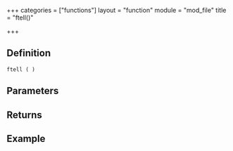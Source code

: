 +++
categories = ["functions"]
layout = "function"
module = "mod_file"
title = "ftell()"

+++

## Definition

    ftell ( )

## Parameters

## Returns

## Example
